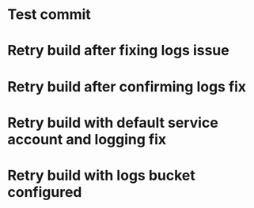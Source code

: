 # Test commit
# Retry build after fixing logs issue
# Retry build after confirming logs fix
# Retry build with default service account and logging fix
# Retry build with logs bucket configured
